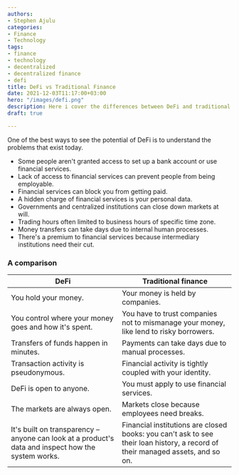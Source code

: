 ```yaml
---
authors:
- Stephen Ajulu
categories:
- Finance
- Technology
tags:
- finance
- technology
- decentralized
- decentralized finance
- defi
title: DeFi vs Traditional Finance
date: 2021-12-03T11:17:00+03:00
hero: "/images/defi.png"
description: Here i cover the differences between DeFi and traditional finance
draft: true

---
```

One of the best ways to see the potential of DeFi is to understand the problems that exist today.

* Some people aren't granted access to set up a bank account or use financial services.
* Lack of access to financial services can prevent people from being employable.
* Financial services can block you from getting paid.
* A hidden charge of financial services is your personal data.
* Governments and centralized institutions can close down markets at will.
* Trading hours often limited to business hours of specific time zone.
* Money transfers can take days due to internal human processes.
* There's a premium to financial services because intermediary institutions need their cut.

### A comparison

| DeFi | Traditional finance |
| --- | --- |
| You hold your money. | Your money is held by companies. |
| You control where your money goes and how it's spent. | You have to trust companies not to mismanage your money, like lend to risky borrowers. |
| Transfers of funds happen in minutes. | Payments can take days due to manual processes. |
| Transaction activity is pseudonymous. | Financial activity is tightly coupled with your identity. |
| DeFi is open to anyone. | You must apply to use financial services. |
| The markets are always open. | Markets close because employees need breaks. |
| It's built on transparency – anyone can look at a product's data and inspect how the system works. | Financial institutions are closed books: you can't ask to see their loan history, a record of their managed assets, and so on. |
